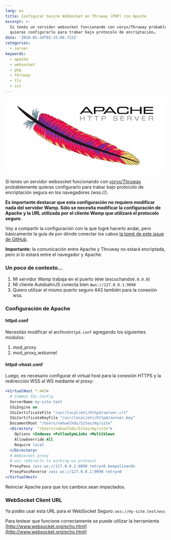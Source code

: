 ```yaml
---
lang: es
title: Configurar Secure WebSocket en Thruway (PHP) con Apache
excerpt: >-
  Si tenés un servidor websocket funcionando con voryx/Thruway probablemente
  quieras configurarlo para trabar bajo protocolo de encriptación…
date: '2018-01-24T03:33:06.722Z'
categories:
  - server
keywords:
  - apache
  - websocket
  - php
  - thruway
  - tls
  - ssl
---
```


![](img/1__N08XZ82dODX22Nuw0H1J0w.jpeg)

Si tenés un servidor websocket funcionando con [voryx/Thruway](https://github.com/voryx/Thruway) probablemente quieras configurarlo para trabar bajo protocolo de encriptación segura en los navegadores (wss://).

**Es importante destacar que esta configuración no requiere modificar nada del servidor Wamp. Sólo se necesita modificar la configuración de Apache y la URL utilizada por el cliente Wamp que utilizará el protocolo seguro.**

Voy a compartir la configuración con la que logré hacerlo andar, pero básicamente la guía de por dónde conectar los cabos [la tomé de este issue de GitHub](https://github.com/voryx/Thruway/issues/66).

**Importante:** la comunicación entre Apache y Thruway no estará encriptada, pero sí lo estará entre el navegador y Apache.

### Un poco de contexto…

1.  Mi servidor Wamp trabaja en el puerto `9090` (escuchando`0.0.0.0`)
2.  Mi cliente AutobahnJS conecta bien a`ws://127.0.0.1:9090`
3.  Quiero utilizar el mismo puerto seguro 443 también para la conexión wss.

### Configuración de Apache

#### httpd.conf

Necesitás modificar el archivo`httpd.conf` agregando los siguientes módulos:

1.  mod\_proxy
2.  mod\_proxy\_wstunnel

#### httpd-vhost.conf

Luego, es necesario configurar el virtual host para la conexión HTTPS y la redirección WSS al WS mediante el proxy:

```apache
<VirtualHost *:443>
  # Common SSL Config
  ServerName my-site.test
  SSLEngine on
  SSLCertificateFile "/usr/local/etc/httpd/server.crt"
  SSLCertificateKeyFile "/usr/local/etc/httpd/server.key"
  DocumentRoot "/Users/nahuelhds/Sites/my/site"
  <Directory  "/Users/nahuelhds/Sites/my/site">
    Options +Indexes +FollowSymLinks +MultiViews
    AllowOverride All
    Require local
  </Directory>
  # Websocket proxy
  # wss redirects to working ws protocol
  ProxyPass /wss ws://127.0.0.1:9090 retry=0 keepalive=On 
  ProxyPassReverse /wss ws://127.0.0.1:9090 retry=0 
</VirtualHost>
```

Reiniciar Apache para que los cambios sean impactados.

### WebSocket Client URL

Ya podés usar esta URL para el WebSocket Seguro: `wss://my-site.test/wss`

Para testear que funcione correctamente se puede utilizar la herramienta [http://www.websocket.org/echo.html](http://www.websocket.org/echo.html)
